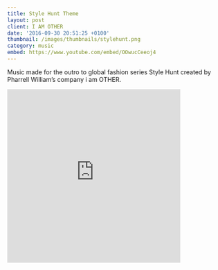 ```yaml
---
title: Style Hunt Theme
layout: post
client: I AM OTHER
date: '2016-09-30 20:51:25 +0100'
thumbnail: /images/thumbnails/stylehunt.png
category: music
embed: https://www.youtube.com/embed/OOwucCeeoj4
---
```


Music made for the outro to global fashion series Style Hunt created by Pharrell William’s company i am OTHER.

<div id="bc"><iframe style="border: 0; width: 400px; height: 400px;" src="https://bandcamp.com/EmbeddedPlayer/track=4076918534/size=large/bgcol=ffffff/linkcol=333333/minimal=true/transparent=true/" seamless><a href="http://skillbard.bandcamp.com/track/giddy-theme">Giddy Theme by Skillbard</a></iframe></div>
